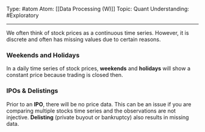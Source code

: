 Type: #atom
Atom: [[Data Processing (W)]]
Topic: Quant
Understanding: #Exploratory 

----
We often think of stock prices as a continuous time series. However, it is discrete and often has missing values due to certain reasons.

### Weekends and Holidays

In a daily time series of stock prices, **weekends** and **holidays** will show a constant price because trading is closed then.

### IPOs & Delistings

Prior to an **IPO**, there will be no price data. This can be an issue if you are comparing multiple stocks time series and the observations are not injective. **Delisting** (private buyout or bankruptcy) also results in missing data.